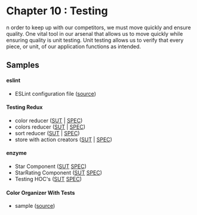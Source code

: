 Chapter 10 : Testing
==================
n order to keep up with our competitors, we must move quickly and ensure quality. One vital tool in our arsenal that 
allows us to move quickly while ensuring quality is unit testing. Unit testing allows us to verify that every piece, 
or unit, of our application functions as intended.

Samples
--------

#### eslint

* ESLint configuration file ([source](https://github.com/MoonHighway/learning-react/blob/master/chapter-10/.eslintconfig.yml))

#### Testing Redux

* color reducer ([SUT](https://github.com/MoonHighway/learning-react/blob/master/chapter-10/src/store/reducers.js) 
| [SPEC](https://github.com/MoonHighway/learning-react/blob/master/chapter-10/test/store/reducers/color-spec.js))
* colors reducer ([SUT](https://github.com/MoonHighway/learning-react/blob/master/chapter-10/src/store/reducers.js)
| [SPEC](https://github.com/MoonHighway/learning-react/blob/master/chapter-10/test/store/reducers/colors-spec.js))
* sort reducer ([SUT](https://github.com/MoonHighway/learning-react/blob/master/chapter-10/src/store/reducers.js)
| [SPEC](https://github.com/MoonHighway/learning-react/blob/master/chapter-10/test/store/reducers/sort-spec.js))
* store with action creators ([SUT](https://github.com/MoonHighway/learning-react/blob/master/chapter-10/src/actions.js)
| [SPEC](https://github.com/MoonHighway/learning-react/blob/master/chapter-10/src/actions-spec.js))

#### enzyme

* Star Component ([SUT](https://github.com/MoonHighway/learning-react/blob/master/chapter-10/src/components/ui/Star.js) 
 [SPEC](https://github.com/MoonHighway/learning-react/blob/master/chapter-10/test/components/ui/Star-spec.js))
* StarRating Component ([SUT](https://github.com/MoonHighway/learning-react/blob/master/chapter-10/src/components/ui/StarRating.js) 
[SPEC](https://github.com/MoonHighway/learning-react/blob/master/chapter-10/test/components/ui/StarRating-spec.js))
* Testing HOC's ([SUT](https://github.com/MoonHighway/learning-react/blob/master/chapter-10/src/components/HOC/Expandable.js) 
[SPEC](https://github.com/MoonHighway/learning-react/blob/master/chapter-10/test/components/HOC/Expandable-spec.js))

#### Color Organizer With Tests

* sample ([source](https://github.com/MoonHighway/learning-react/blob/master/chapter-10/))
